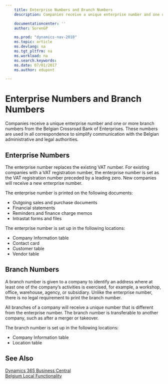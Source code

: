 ```yaml
---
    title: Enterprise Numbers and Branch Numbers
    description: Companies receive a unique enterprise number and one or more branch numbers from the Belgian Crossroad Bank of Enterprises. These numbers are used in all correspondence to simplify communication with the Belgian administrative and legal authorities.

    documentationcenter: ''
    author: SorenGP

    ms.prod: "dynamics-nav-2018"
    ms.topic: article
    ms.devlang: na
    ms.tgt_pltfrm: na
    ms.workload: na
    ms.search.keywords:
    ms.date: 07/01/2017
    ms.author: edupont

---
```

# Enterprise Numbers and Branch Numbers
Companies receive a unique enterprise number and one or more branch numbers from the Belgian Crossroad Bank of Enterprises. These numbers are used in all correspondence to simplify communication with the Belgian administrative and legal authorities.  

## Enterprise Numbers  
 The enterprise number replaces the existing VAT number. For existing companies with a VAT registration number, the enterprise number is set as the VAT registration number preceded by a leading zero. New companies will receive a new enterprise number.  

 The enterprise number is printed on the following documents:  

-   Outgoing sales and purchase documents  
-   Financial statements  
-   Reminders and finance charge memos  
-   Intrastat forms and files  

The enterprise number is set up in the following locations:  

-   Company Information table  
-   Contact card  
-   Customer table  
-   Vendor table  

## Branch Numbers  
 A branch number is given to a company to identify an address where at least one of the company’s activities is exercised, for example, a workshop, office, warehouse, agency, or subsidiary. Unlike the enterprise number, there is no legal requirement to print the branch number.  

 All branches of a company will receive a unique number that is different from the enterprise number. The branch number is transferable to another company, such as after a merger or takeover.  

 The branch number is set up in the following locations:  

-   Company Information table  
-   Location table  

## See Also
[Dynamics 365 Business Central](/dynamics365/business-central/)  
[Belgium Local Functionality](belgium-local-functionality.md)
